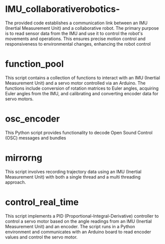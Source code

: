 # IMU_collaborativerobotics-
The provided code establishes a communication link between an IMU (Inertial Measurement Unit) and a collaborative robot. The primary purpose is to read sensor data from the IMU and use it to control the robot's movements and operations. This ensures precise motion control and responsiveness to environmental changes, enhancing the robot control

# function_pool 
This script contains a collection of functions to interact with an IMU (Inertial Measurement Unit) and a servo motor controlled via an Arduino. The functions include conversion of rotation matrices to Euler angles, acquiring Euler angles from the IMU, and calibrating and converting encoder data for servo motors.

# osc_encoder 
This Python script provides functionality to decode Open Sound Control (OSC) messages and bundles

# mirrorng 
This script involves recording trajectory data using an IMU (Inertial Measurement Unit) with both a single thread and a multi threading approach. 

# control_real_time
This script implements a PID (Proportional-Integral-Derivative) controller to control a servo motor based on the angle readings from an IMU (Inertial Measurement Unit) and an encoder. The script runs in a Python environment and communicates with an Arduino board to read encoder values and control the servo motor.
